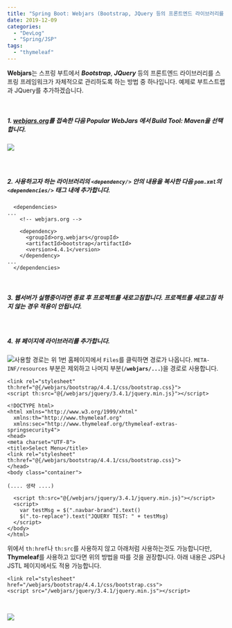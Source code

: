 ```yaml
---
title: "Spring Boot: Webjars (Bootstrap, JQuery 등의 프론트엔드 라이브러리를 메이븐을 통해 관리)"
date: 2019-12-09
categories: 
  - "DevLog"
  - "Spring/JSP"
tags: 
  - "thymeleaf"
---
```


**Webjars**는 스프링 부트에서 **_Bootstrap_**, **_JQuery_** 등의 프론트엔드 라이브러리를 스프링 프레임워크가 자체적으로 관리하도록 하는 방법 중 하나입니다. 예제로 부트스트랩과 JQuery를 추가하겠습니다.

 

##### **1\. [webjars.org](https://webjars.org)를 접속한 다음 Popular WebJars 에서 Build Tool: Maven을 선택합니다.**

#####  ![](/assets/img/wp-content/uploads/2019/12/스크린샷-2019-12-09-오후-11.02.35.png)

 

##### **2\. 사용하고자 하는 라이브러리의 `<dependency/>` 안의 내용을 복사한 다음 `pom.xml`의 `<dependencies/>` 태그 내에 추가합니다.**

```
  <dependencies>
...
    <!-- webjars.org -->

    <dependency>
      <groupId>org.webjars</groupId>
      <artifactId>bootstrap</artifactId>
      <version>4.4.1</version>
    </dependency>
...
  </dependencies>
```

 

##### **3\. 웹서버가 실행중이라면 종료 후 프로젝트를 새로고침합니다. 프로젝트를 새로고침 하지 않는 경우 적용이 안됩니다.**

 

##### **4\. 뷰 페이지에 라이브러리를 추가합니다.**

 ![](/assets/img/wp-content/uploads/2019/12/스크린샷-2019-12-09-오후-11.06.28.png)사용할 경로는 위 1번 홈페이지에서 `Files`를 클릭하면 경로가 나옵니다. `META-INF/resources` 부분은 제외하고 나머지 부분(**`/webjars/...`**)을 경로로 사용합니다.

```
<link rel="stylesheet" th:href="@{/webjars/bootstrap/4.4.1/css/bootstrap.css}">
<script th:src="@{/webjars/jquery/3.4.1/jquery.min.js}"></script>
```

```
<!DOCTYPE html>
<html xmlns="http://www.w3.org/1999/xhtml"
  xmlns:th="http://www.thymeleaf.org"
  xmlns:sec="http://www.thymeleaf.org/thymeleaf-extras-springsecurity4">
<head>
<meta charset="UTF-8">
<title>Select Menu</title>
<link rel="stylesheet" th:href="@{/webjars/bootstrap/4.4.1/css/bootstrap.css}">
</head>
<body class="container">

(.... 생략 ....)

  <script th:src="@{/webjars/jquery/3.4.1/jquery.min.js}"></script>
  <script>
    var testMsg = $(".navbar-brand").text()
    $(".to-replace").text("JQUERY TEST: " + testMsg)
  </script>
</body>
</html>
```

위에서 `th:href`나 `th:src`를 사용하지 않고 아래처럼 사용하는것도 가능합니다만, **Thymeleaf**를 사용하고 있다면 위의 방법을 따를 것을 권장합니다. 아래 내용은 JSP나 JSTL 페이지에서도 적용 가능합니다.

```
<link rel="stylesheet" href="/webjars/bootstrap/4.4.1/css/bootstrap.css">
<script src="/webjars/jquery/3.4.1/jquery.min.js"></script>
```

 

 ![](/assets/img/wp-content/uploads/2019/12/스크린샷-2019-12-09-오후-11.19.02.png)
